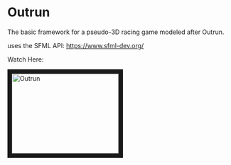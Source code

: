 # Outrun

The basic framework for a pseudo-3D racing game modeled after Outrun.

uses the SFML API: https://www.sfml-dev.org/

Watch Here:

<a href="http://www.youtube.com/watch?feature=player_embedded&v=Wb_SsdU7rFE
" target="_blank"><img src="http://img.youtube.com/vi/Wb_SsdU7rFE/0.jpg" 
alt="Outrun" width="240" height="180" border="10" /></a>
